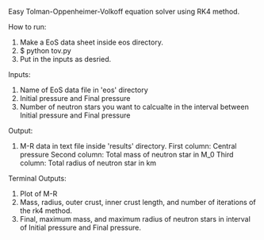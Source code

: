 Easy Tolman-Oppenheimer-Volkoff equation solver using RK4 method.

How to run:
  1. Make a EoS data sheet inside eos directory.
  2. $ python tov.py
  3. Put in the inputs as desried.

Inputs:
  1. Name of EoS data file in 'eos' directory
  2. Initial pressure and Final pressure
  3. Number of neutron stars you want to calcualte in the interval between Initial pressure and Final pressure

Output:
  1. M-R data in text file inside 'results' directory.
   First column: Central pressure
   Second column: Total mass of neutron star in M_0
   Third column: Total radius of neutron star in km

Terminal Outputs:
  1. Plot of M-R
  2. Mass, radius, outer crust, inner crust length, and number of iterations of the rk4 method.
  3. Final, maximum mass, and maximum radius of neutron stars in interval of Initial pressure and Final pressure.
